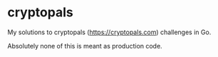 # cryptopals
My solutions to cryptopals (https://cryptopals.com) challenges in Go.

Absolutely none of this is meant as production code.
